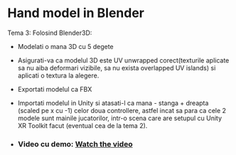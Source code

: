 # Hand model in Blender 
Tema 3: Folosind Blender3D:

- Modelati o mana 3D cu 5 degete

- Asigurati-va ca modelul 3D este UV unwrapped corect(texturile aplicate sa nu aiba deformari vizibile, sa nu exista overlapped UV islands) si aplicati o textura la alegere.

- Exportati modelul ca FBX

- Importati modelul in Unity si atasati-l ca mana - stanga + dreapta (scaled pe x cu -1) celor doua controllere, astfel incat sa para ca cele 2 modele sunt mainile jucatorilor, intr-o scena care are setupul cu Unity XR Toolkit facut (eventual cea de la tema 2).

- ### Video cu demo: [Watch the video](https://www.youtube.com/watch?v=17SB1Ntr_6s&ab_channel=iuliavreme)
